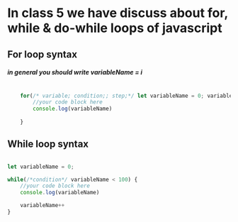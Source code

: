 # In class 5 we have discuss about for, while & do-while loops of javascript

## For loop syntax

##### in general you should write variableName = i

```javascript

    for(/* variable; condition;; step;*/ let variableName = 0; variableName < 100; variableName++) {
        //your code block here
        console.log(variableName)
        
    }


```

## While loop syntax

```javascript

let variableName = 0;

while(/*condition*/ variableName < 100) {
    //your code block here
    console.log(variableName)

    variableName++
}


```